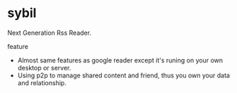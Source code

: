 sybil
=====

Next Generation Rss Reader.

feature
* Almost same features as google reader except it's runing on your own desktop or server.
* Using p2p to manage shared content and friend, thus you own your data and relationship.